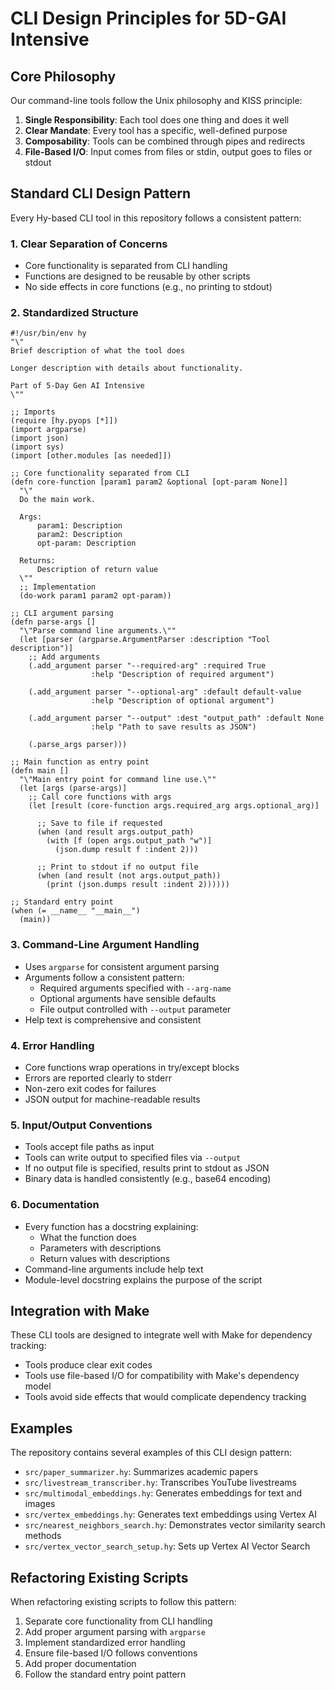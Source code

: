# CLI Design Principles for 5D-GAI Intensive

## Core Philosophy

Our command-line tools follow the Unix philosophy and KISS principle:

1. **Single Responsibility**: Each tool does one thing and does it well
2. **Clear Mandate**: Every tool has a specific, well-defined purpose
3. **Composability**: Tools can be combined through pipes and redirects
4. **File-Based I/O**: Input comes from files or stdin, output goes to files or stdout

## Standard CLI Design Pattern

Every Hy-based CLI tool in this repository follows a consistent pattern:

### 1. Clear Separation of Concerns

- Core functionality is separated from CLI handling
- Functions are designed to be reusable by other scripts
- No side effects in core functions (e.g., no printing to stdout)

### 2. Standardized Structure

```hy
#!/usr/bin/env hy
"\"
Brief description of what the tool does

Longer description with details about functionality.

Part of 5-Day Gen AI Intensive
\""

;; Imports
(require [hy.pyops [*]])
(import argparse)
(import json)
(import sys)
(import [other.modules [as needed]])

;; Core functionality separated from CLI
(defn core-function [param1 param2 &optional [opt-param None]]
  "\"
  Do the main work.
  
  Args:
      param1: Description
      param2: Description
      opt-param: Description
      
  Returns:
      Description of return value
  \""
  ;; Implementation
  (do-work param1 param2 opt-param))

;; CLI argument parsing
(defn parse-args []
  "\"Parse command line arguments.\""
  (let [parser (argparse.ArgumentParser :description "Tool description")]
    ;; Add arguments
    (.add_argument parser "--required-arg" :required True
                  :help "Description of required argument")
    
    (.add_argument parser "--optional-arg" :default default-value
                  :help "Description of optional argument")
    
    (.add_argument parser "--output" :dest "output_path" :default None
                  :help "Path to save results as JSON")
    
    (.parse_args parser)))

;; Main function as entry point
(defn main []
  "\"Main entry point for command line use.\""
  (let [args (parse-args)]
    ;; Call core functions with args
    (let [result (core-function args.required_arg args.optional_arg)]
      
      ;; Save to file if requested
      (when (and result args.output_path)
        (with [f (open args.output_path "w")]
          (json.dump result f :indent 2)))
      
      ;; Print to stdout if no output file
      (when (and result (not args.output_path))
        (print (json.dumps result :indent 2))))))

;; Standard entry point
(when (= __name__ "__main__")
  (main))
```

### 3. Command-Line Argument Handling

- Uses `argparse` for consistent argument parsing
- Arguments follow a consistent pattern:
  - Required arguments specified with `--arg-name`
  - Optional arguments have sensible defaults
  - File output controlled with `--output` parameter
- Help text is comprehensive and consistent

### 4. Error Handling

- Core functions wrap operations in try/except blocks
- Errors are reported clearly to stderr
- Non-zero exit codes for failures
- JSON output for machine-readable results

### 5. Input/Output Conventions

- Tools accept file paths as input
- Tools can write output to specified files via `--output`
- If no output file is specified, results print to stdout as JSON
- Binary data is handled consistently (e.g., base64 encoding)

### 6. Documentation

- Every function has a docstring explaining:
  - What the function does
  - Parameters with descriptions
  - Return values with descriptions
- Command-line arguments include help text
- Module-level docstring explains the purpose of the script

## Integration with Make

These CLI tools are designed to integrate well with Make for dependency tracking:

- Tools produce clear exit codes
- Tools use file-based I/O for compatibility with Make's dependency model
- Tools avoid side effects that would complicate dependency tracking

## Examples

The repository contains several examples of this CLI design pattern:

- `src/paper_summarizer.hy`: Summarizes academic papers
- `src/livestream_transcriber.hy`: Transcribes YouTube livestreams
- `src/multimodal_embeddings.hy`: Generates embeddings for text and images
- `src/vertex_embeddings.hy`: Generates text embeddings using Vertex AI
- `src/nearest_neighbors_search.hy`: Demonstrates vector similarity search methods
- `src/vertex_vector_search_setup.hy`: Sets up Vertex AI Vector Search

## Refactoring Existing Scripts

When refactoring existing scripts to follow this pattern:

1. Separate core functionality from CLI handling
2. Add proper argument parsing with `argparse`
3. Implement standardized error handling
4. Ensure file-based I/O follows conventions
5. Add proper documentation
6. Follow the standard entry point pattern